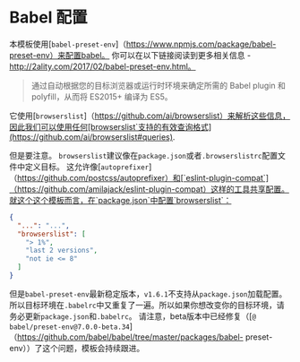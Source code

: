 # Babel 配置

本模板使用[`babel-preset-env`]（https://www.npmjs.com/package/babel-preset-env）来配置babel。 你可以在以下链接阅读到更多相关信息 - http://2ality.com/2017/02/babel-preset-env.html。

> 通过自动根据您的目标浏览器或运行时环境来确定所需的 Babel plugin 和 polyfill，从而将 ES2015+ 编译为 ES5。

它使用[`browserslist`]（https://github.com/ai/browserslist）来解析这些信息，因此我们可以使用任何[browserslist`支持的有效查询格式](https://github.com/ai/browserslist#queries).

但是要注意。 `browserslist`建议像在`package.json`或者`.browserslistrc`配置文件中定义目标。 这允许像[`autoprefixer`]（https://github.com/postcss/autoprefixer）和[`eslint-plugin-compat`]（https://github.com/amilajack/eslint-plugin-compat）这样的工具共享配置。就这个这个模板而言，在`package.json`中配置`browserslist`：

```json
{
  "...": "...",
  "browserslist": [ 
    "> 1%",
    "last 2 versions", 
    "not ie <= 8"
  ]
}
```

但是`babel-preset-env`最新稳定版本，`v1.6.1`不支持从`package.json`加载配置。 所以目标环境在`.babelrc`中又重复了一遍。所以如果你想改变你的目标环境，请务必更新`package.json`和`.babelrc`。 请注意，beta版本中已经修复（[`@ babel/preset-env@7.0.0-beta.34`]（https://github.com/babel/babel/tree/master/packages/babel- preset-env））了这个问题，模板会持续跟进。

